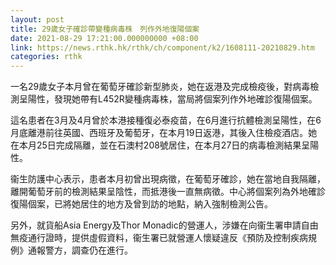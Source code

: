 ```yaml
---
layout: post
title: 29歲女子確診帶變種病毒株　列作外地復陽個案
date: 2021-08-29 17:21:00.000000000 +08:00
link: https://news.rthk.hk/rthk/ch/component/k2/1608111-20210829.htm
categories: rthk
---
```


一名29歲女子本月曾在葡萄牙確診新型肺炎，她在返港及完成檢疫後，對病毒檢測呈陽性，發現她帶有L452R變種病毒株，當局將個案列作外地確診復陽個案。

這名患者在3月及4月曾於本港接種復必泰疫苗，在6月進行抗體檢測呈陽性，在6月底離港前往英國、西班牙及葡萄牙，在本月19日返港，其後入住檢疫酒店。她在本月25日完成隔離，並在石澳村208號居住，在本月27日的病毒檢測結果呈陽性。

衞生防護中心表示，患者本月初曾出現病徵，在葡萄牙確診，她在當地自我隔離，離開葡萄牙前的檢測結果呈陰性，而抵港後一直無病徵。中心將個案列為外地確診復陽個案，已將她居住的地方及曾到訪的地點，納入強制檢測公告。

另外，就貨船Asia Energy及Thor Monadic的營運人，涉嫌在向衞生署申請自由無疫通行證時，提供虛假資料，衞生署已就營運人懷疑違反《預防及控制疾病規例》通報警方，調查仍在進行。
